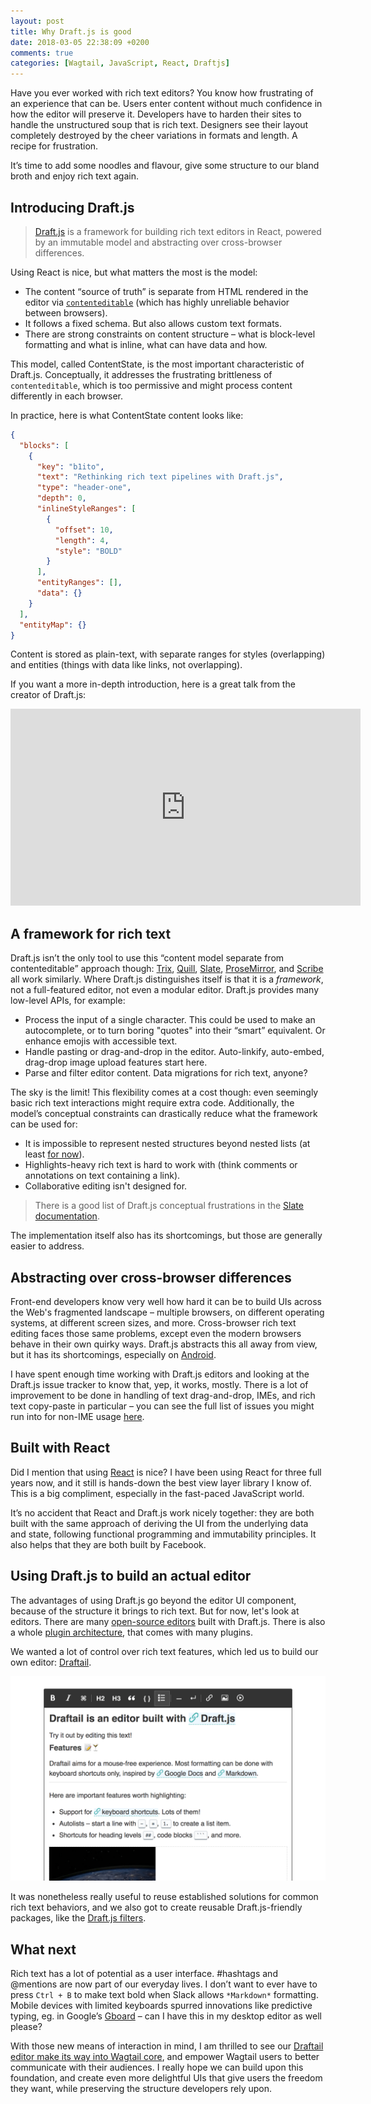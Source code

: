 ```yaml
---
layout: post
title: Why Draft.js is good
date: 2018-03-05 22:38:09 +0200
comments: true
categories: [Wagtail, JavaScript, React, Draftjs]
---
```


Have you ever worked with rich text editors? You know how frustrating of an experience that can be. Users enter content without much confidence in how the editor will preserve it. Developers have to harden their sites to handle the unstructured soup that is rich text. Designers see their layout completely destroyed by the cheer variations in formats and length. A recipe for frustration.

It’s time to add some noodles and flavour, give some structure to our bland broth and enjoy rich text again.

<!-- more -->

## Introducing Draft.js

> [Draft.js](https://draftjs.org/) is a framework for building rich text editors in React, powered by an immutable model and abstracting over cross-browser differences.

Using React is nice, but what matters the most is the model:

* The content “source of truth” is separate from HTML rendered in the editor via [`contenteditable`](https://developer.mozilla.org/en-US/docs/Web/Guide/HTML/Editable_content) (which has highly unreliable behavior between browsers).
* It follows a fixed schema. But also allows custom text formats.
* There are strong constraints on content structure – what is block-level formatting and what is inline, what can have data and how.

This model, called ContentState, is the most important characteristic of Draft.js. Conceptually, it addresses the frustrating brittleness of `contenteditable`, which is too permissive and might process content differently in each browser.

In practice, here is what ContentState content looks like:

```json
{
  "blocks": [
    {
      "key": "b1ito",
      "text": "Rethinking rich text pipelines with Draft.js",
      "type": "header-one",
      "depth": 0,
      "inlineStyleRanges": [
        {
          "offset": 10,
          "length": 4,
          "style": "BOLD"
        }
      ],
      "entityRanges": [],
      "data": {}
    }
  ],
  "entityMap": {}
}
```

Content is stored as plain-text, with separate ranges for styles (overlapping) and entities (things with data like links, not overlapping).

If you want a more in-depth introduction, here is a great talk from the creator of Draft.js:

<iframe width="560" height="315" src="https://www.youtube.com/embed/feUYwoLhE_4?rel=0" frameborder="0" allow="autoplay; encrypted-media" allowfullscreen></iframe>

## A framework for rich text

Draft.js isn’t the only tool to use this “content model separate from contenteditable” approach though: [Trix](https://trix-editor.org/), [Quill](https://quilljs.com/), [Slate](https://github.com/ianstormtaylor/slate), [ProseMirror](https://prosemirror.net/), and [Scribe](https://github.com/guardian/scribe) all work similarly. Where Draft.js distinguishes itself is that it is a _framework_, not a full-featured editor, not even a modular editor. Draft.js provides many low-level APIs, for example:

* Process the input of a single character. This could be used to make an autocomplete, or to turn boring "quotes" into their “smart” equivalent. Or enhance emojis with accessible text.
* Handle pasting or drag-and-drop in the editor. Auto-linkify, auto-embed, drag-drop image upload features start here.
* Parse and filter editor content. Data migrations for rich text, anyone?

The sky is the limit! This flexibility comes at a cost though: even seemingly basic rich text interactions might require extra code. Additionally, the model’s conceptual constraints can drastically reduce what the framework can be used for:

* It is impossible to represent nested structures beyond nested lists (at least [for now](https://github.com/facebook/draft-js/pull/388)).
* Highlights-heavy rich text is hard to work with (think comments or annotations on text containing a link).
* Collaborative editing isn't designed for.

> There is a good list of Draft.js conceptual frustrations in the [Slate documentation](https://github.com/ianstormtaylor/slate#why).

The implementation itself also has its shortcomings, but those are generally easier to address.

## Abstracting over cross-browser differences

Front-end developers know very well how hard it can be to build UIs across the Web's fragmented landscape – multiple browsers, on different operating systems, at different screen sizes, and more. Cross-browser rich text editing faces those same problems, except even the modern browsers behave in their own quirky ways. Draft.js abstracts this all away from view, but it has its shortcomings, especially on [Android](https://github.com/facebook/draft-js/issues/1077).

I have spent enough time working with Draft.js editors and looking at the Draft.js issue tracker to know that, yep, it works, mostly. There is a lot of improvement to be done in handling of text drag-and-drop, IMEs, and rich text copy-paste in particular – you can see the full list of issues you might run into for non-IME usage [here](https://github.com/springload/draftail/issues/138).

## Built with React

Did I mention that using [React](https://reactjs.org/) is nice? I have been using React for three full years now, and it still is hands-down the best view layer library I know of. This is a big compliment, especially in the fast-paced JavaScript world.

It’s no accident that React and Draft.js work nicely together: they are both built with the same approach of deriving the UI from the underlying data and state, following functional programming and immutability principles. It also helps that they are both built by Facebook.

## Using Draft.js to build an actual editor

The advantages of using Draft.js go beyond the editor UI component, because of the structure it brings to rich text. But for now, let's look at editors. There are many [open-source editors](https://github.com/nikgraf/awesome-draft-js#standalone-editors-built-on-draftjs) built with Draft.js. There is also a whole [plugin architecture](https://github.com/draft-js-plugins/draft-js-plugins), that comes with many plugins.

We wanted a lot of control over rich text features, which led us to build our own editor: [Draftail](https://github.com/springload/draftail/).

[![Screenshot of Draftail, with the toolbar, and some example content](/images/draftail-intro.png)](https://github.com/springload/draftail)

It was nonetheless really useful to reuse established solutions for common rich text behaviors, and we also got to create reusable Draft.js-friendly packages, like the [Draft.js filters](https://github.com/thibaudcolas/draftjs-filters).

## What next

Rich text has a lot of potential as a user interface. #hashtags and @mentions are now part of our everyday lives. I don’t want to ever have to press `Ctrl + B` to make text bold when Slack allows `*Markdown*` formatting. Mobile devices with limited keyboards spurred innovations like predictive typing, eg. in Google’s [Gboard](https://en.wikipedia.org/wiki/Gboard) – can I have this in my desktop editor as well please?

With those new means of interaction in mind, I am thrilled to see our [Draftail editor make its way into Wagtail core](https://wagtail.io/blog/wagtail-2/), and empower Wagtail users to better communicate with their audiences. I really hope we can build upon this foundation, and create even more delightful UIs that give users the freedom they want, while preserving the structure developers rely upon.

